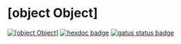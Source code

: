 # [object Object]

[![[object Object]](https://img.shields.io/badge/%5Bobject--Object%5D-0080ff)](https://object.gay)
[![hexdoc badge](https://img.shields.io/endpoint?url=https://hexxy.media/api/v0/badge/hexdoc)](https://github.com/hexdoc-dev/hexdoc)
[![gatus status badge](https://img.shields.io/endpoint?url=https://status.objectobject.ca/api/v1/endpoints/object-gay_homepage/health/badge.shields)](https://status.objectobject.ca)
